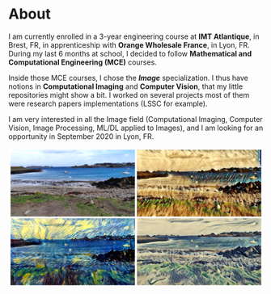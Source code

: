 # About 

I am currently enrolled in a 3-year engineering course at **IMT Atlantique**, in Brest, FR, in apprenticeship with **Orange Wholesale France**, in Lyon, FR. During my last 6 months at school, I decided to follow **Mathematical and Computational Engineering (MCE)** courses. 

Inside those MCE courses, I chose the ***Image*** specialization. I thus have notions in **Computational Imaging** and **Computer Vision**, that my little repositories might show a bit. I worked on several projects most of them were research papers implementations (LSSC for example).

I am very interested in all the Image field (Computational Imaging, Computer Vision, Image Processing, ML/DL applied to Images), and I am looking for an opportunity in September 2020 in Lyon, FR. 

![alt text](/images/Porspoder.PNG "Porspoder.png")
